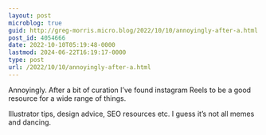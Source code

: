 ```yaml
---
layout: post
microblog: true
guid: http://greg-morris.micro.blog/2022/10/10/annoyingly-after-a.html
post_id: 4054666
date: 2022-10-10T05:19:48-0000
lastmod: 2024-06-22T16:19:17-0000
type: post
url: /2022/10/10/annoyingly-after-a.html
---
```

Annoyingly. After a bit of curation I’ve found instagram Reels to be a good resource for a wide range of things. 

Illustrator tips, design advice, SEO resources etc. I guess it’s not all memes and dancing. 
